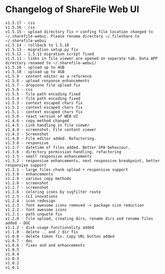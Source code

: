 # Changelog of ShareFile Web UI

    v1.5.17 - css
    v1.5.16 - css
    v1.5.15 - upload directory fix + confing file location changed to ~/.sharefile-webui. Please rename directory ~/.fileshare to ~/.sharefile-webui
    v1.5.14 - rollback to 1.5.10
    v1.5.13 - migration setup.py fix
    v1.5.12 - 1.5.11 migration script fixed
    v1.5.11 - links in file viewer are opened on separate tab. Data APP directory renamed to ~/.sharefile-webui/
    v1.5.10 - upload up to 4GB
    v1.5.10 - upload up to 4GB
    v1.5.9 - content editor as a reference
    v1.5.8 - upload response enhancements
    v1.5.7 - dropzone file upload fix
    v1.5.6 - css
    v1.5.5 - file path encoding fixed
    v1.5.4 - file path encoding fixed
    v1.5.3 - context escaped chars fix
    v1.5.2 - context escaped chars fix
    v1.5.1 - context escaped chars fix
    v1.5.0 - react version of WEB UI
    v1.4.6 - copy method changed
    v1.4.5 - Link handling in file viewer
    v1.4.4 - screenshot, File content viewer
    v1.4.3 - Screenshot
    v1.4.0 - File editor added. Refactoring.
    v1.3.8 - responsive
    v1.3.7 - datetime of files added. Better SPA behaviour.
    v1.3.6 - directory permission handling, refactoring
    v1.3.5 - small responsive enhancements
    v1.3.2 - responsive enhancements, next responsive breakpoint, better responsive support
    v1.3.1 - large files chunk upload + responsive support
    v1.3.0 - enhancements
    v1.2.9 - various copy methods
    v1.2.8 - screenshot
    v1.2.7 - screenshot
    v1.2.6 - coloring icons by svgfilter route
    v1.2.5 - CLI inovations
    v1.2.4 - icon redesign
    v1.2.3 - font awesome icons removed -> package size reduction
    v1.2.2 - font awesome icons
    v1.2.1 - path unquote fix
    v1.2.0 - file upload, creating dirs, rename dirs and rename files added - DOC
    v1.1.2 - disk usage functionality added
    v1.1.0 - delete .. and / dir fix
    v1.0.8 - delete token fix. Copy URL button added
    v1.0.7 - doc
    v1.0.6 - fixes and and enhancements
    v1.0.5
    v1.0.4
    v1.0.3
    v1.0.2
    v1.0.1